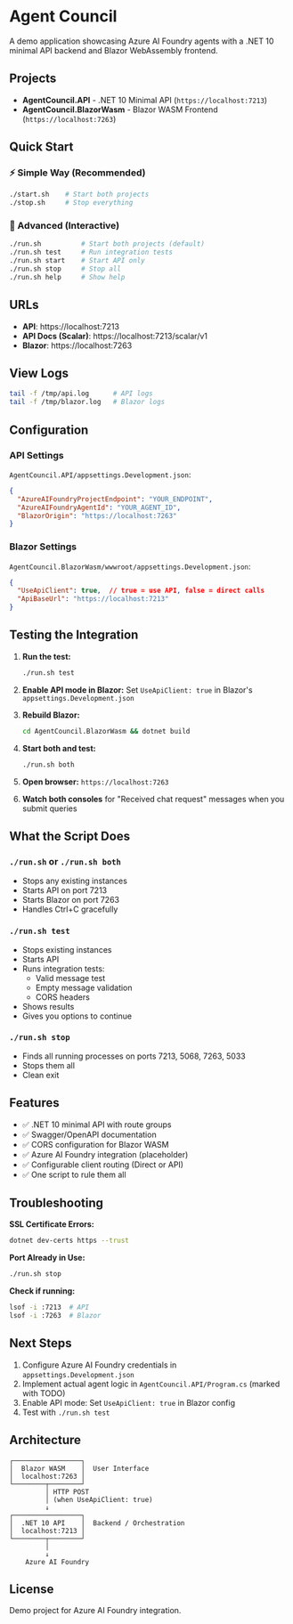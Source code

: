 # Agent Council

A demo application showcasing Azure AI Foundry agents with a .NET 10 minimal API backend and Blazor WebAssembly frontend.

## Projects

- **AgentCouncil.API** - .NET 10 Minimal API (`https://localhost:7213`)
- **AgentCouncil.BlazorWasm** - Blazor WASM Frontend (`https://localhost:7263`)

## Quick Start

### ⚡ Simple Way (Recommended)

```bash
./start.sh    # Start both projects
./stop.sh     # Stop everything
```

### 🔧 Advanced (Interactive)

```bash
./run.sh          # Start both projects (default)
./run.sh test     # Run integration tests
./run.sh start    # Start API only
./run.sh stop     # Stop all
./run.sh help     # Show help
```

## URLs

- **API**: https://localhost:7213
- **API Docs (Scalar)**: https://localhost:7213/scalar/v1
- **Blazor**: https://localhost:7263

## View Logs

```bash
tail -f /tmp/api.log      # API logs
tail -f /tmp/blazor.log   # Blazor logs
```

## Configuration

### API Settings
`AgentCouncil.API/appsettings.Development.json`:
```json
{
  "AzureAIFoundryProjectEndpoint": "YOUR_ENDPOINT",
  "AzureAIFoundryAgentId": "YOUR_AGENT_ID",
  "BlazorOrigin": "https://localhost:7263"
}
```

### Blazor Settings
`AgentCouncil.BlazorWasm/wwwroot/appsettings.Development.json`:
```json
{
  "UseApiClient": true,  // true = use API, false = direct calls
  "ApiBaseUrl": "https://localhost:7213"
}
```

## Testing the Integration

1. **Run the test:**
   ```bash
   ./run.sh test
   ```

2. **Enable API mode in Blazor:**
   Set `UseApiClient: true` in Blazor's `appsettings.Development.json`

3. **Rebuild Blazor:**
   ```bash
   cd AgentCouncil.BlazorWasm && dotnet build
   ```

4. **Start both and test:**
   ```bash
   ./run.sh both
   ```

5. **Open browser:** `https://localhost:7263`

6. **Watch both consoles** for "Received chat request" messages when you submit queries

## What the Script Does

### `./run.sh` or `./run.sh both`
- Stops any existing instances
- Starts API on port 7213
- Starts Blazor on port 7263
- Handles Ctrl+C gracefully

### `./run.sh test`
- Stops existing instances
- Starts API
- Runs integration tests:
  - Valid message test
  - Empty message validation
  - CORS headers
- Shows results
- Gives you options to continue

### `./run.sh stop`
- Finds all running processes on ports 7213, 5068, 7263, 5033
- Stops them all
- Clean exit

## Features

- ✅ .NET 10 minimal API with route groups
- ✅ Swagger/OpenAPI documentation
- ✅ CORS configuration for Blazor WASM
- ✅ Azure AI Foundry integration (placeholder)
- ✅ Configurable client routing (Direct or API)
- ✅ One script to rule them all

## Troubleshooting

**SSL Certificate Errors:**
```bash
dotnet dev-certs https --trust
```

**Port Already in Use:**
```bash
./run.sh stop
```

**Check if running:**
```bash
lsof -i :7213  # API
lsof -i :7263  # Blazor
```

## Next Steps

1. Configure Azure AI Foundry credentials in `appsettings.Development.json`
2. Implement actual agent logic in `AgentCouncil.API/Program.cs` (marked with TODO)
3. Enable API mode: Set `UseApiClient: true` in Blazor config
4. Test with `./run.sh test`

## Architecture

```
┌─────────────────┐
│  Blazor WASM    │  User Interface
│  localhost:7263 │  
└────────┬────────┘
         │ HTTP POST
         │ (when UseApiClient: true)
         ↓
┌─────────────────┐
│  .NET 10 API    │  Backend / Orchestration
│  localhost:7213 │  
└────────┬────────┘
         │
         ↓
    Azure AI Foundry
```

## License

Demo project for Azure AI Foundry integration.

